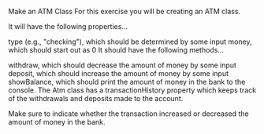 Make an ATM Class
For this exercise you will be creating an ATM class.

It will have the following properties...

type (e.g., "checking"), which should be determined by some input
money, which should start out as 0
It should have the following methods...

withdraw, which should decrease the amount of money by some input
deposit, which should increase the amount of money by some input
showBalance, which should print the amount of money in the bank to the console.
The Atm class has a transactionHistory property which keeps track of the withdrawals and deposits made to the account.

Make sure to indicate whether the transaction increased or decreased the amount of money in the bank.
